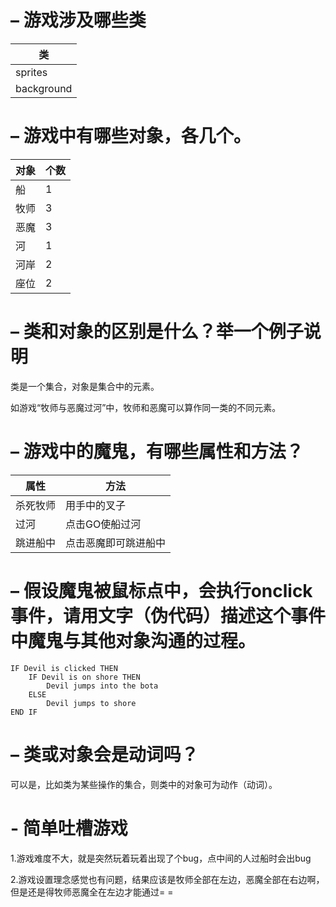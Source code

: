 # – 游戏涉及哪些类
| 类 | 
| ------ | 
| sprites | 
| background | 

# – 游戏中有哪些对象，各几个。
| 对象 |  个数 | 
| ------ | ------ |
| 船 | 1 | 
| 牧师 | 3 | 
| 恶魔 | 3 | 
| 河 | 1 | 
| 河岸 | 2 | 
| 座位 | 2 | 

# – 类和对象的区别是什么？举一个例子说明
类是一个集合，对象是集合中的元素。

如游戏“牧师与恶魔过河”中，牧师和恶魔可以算作同一类的不同元素。


# – 游戏中的魔鬼，有哪些属性和方法？
| 属性 |  方法 | 
| ------ | ------ |
| 杀死牧师 | 用手中的叉子 | 
| 过河 | 点击GO使船过河 | 
| 跳进船中 | 点击恶魔即可跳进船中 | 

# – 假设魔鬼被鼠标点中，会执行onclick事件，请用文字（伪代码）描述这个事件中魔鬼与其他对象沟通的过程。
```
IF Devil is clicked THEN
    IF Devil is on shore THEN
        Devil jumps into the bota
    ELSE
        Devil jumps to shore
END IF
```

# – 类或对象会是动词吗？
可以是，比如类为某些操作的集合，则类中的对象可为动作（动词）。

# - 简单吐槽游戏
1.游戏难度不大，就是突然玩着玩着出现了个bug，点中间的人过船时会出bug

2.游戏设置理念感觉也有问题，结果应该是牧师全部在左边，恶魔全部在右边啊，但是还是得牧师恶魔全在左边才能通过= =